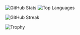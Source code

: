 ![GitHub Stats](https://github-readme-stats.vercel.app/api?username=WangErXiao&show_icons=true&theme=radical) ![Top Languages](https://github-profile-summary-cards.vercel.app/api/cards/repos-per-language?username=WangErXiao&theme=radical)

![GitHub Streak](https://github-readme-streak-stats.herokuapp.com/?user=WangErXiao&theme=dark)

![Trophy](https://github-profile-trophy.vercel.app/?username=WangErXiao&theme=dark)
<!---
WangErXiao/WangErXiao is a ✨ special ✨ repository because its `README.md` (this file) appears on your GitHub profile.
You can click the Preview link to take a look at your changes.
--->
